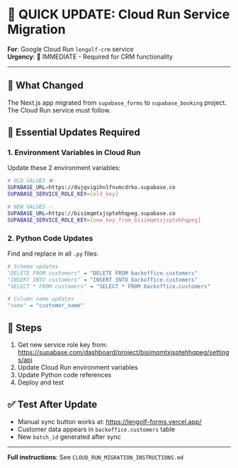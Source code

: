 # 🚀 QUICK UPDATE: Cloud Run Service Migration

**For**: Google Cloud Run `lengolf-crm` service  
**Urgency**: 🔴 IMMEDIATE - Required for CRM functionality  

---

## 📝 **What Changed**
The Next.js app migrated from `supabase_forms` to `supabase_booking` project. The Cloud Run service must follow.

## 🔧 **Essential Updates Required**

### 1. **Environment Variables in Cloud Run**
Update these 2 environment variables:

```bash
# OLD VALUES ❌
SUPABASE_URL=https://dujqvigihnlfnvmcdrko.supabase.co
SUPABASE_SERVICE_ROLE_KEY=[old_key]

# NEW VALUES ✅  
SUPABASE_URL=https://bisimqmtxjsptehhqpeg.supabase.co
SUPABASE_SERVICE_ROLE_KEY=[new_key_from_bisimqmtxjsptehhqpeg]
```

### 2. **Python Code Updates** 
Find and replace in all `.py` files:

```python
# Schema updates
"DELETE FROM customers" → "DELETE FROM backoffice.customers"
"INSERT INTO customers" → "INSERT INTO backoffice.customers"  
"SELECT * FROM customers" → "SELECT * FROM backoffice.customers"

# Column name updates
"name" → "customer_name"
```

## 🎯 **Steps**
1. Get new service role key from: https://supabase.com/dashboard/project/bisimqmtxjsptehhqpeg/settings/api
2. Update Cloud Run environment variables
3. Update Python code references
4. Deploy and test

## ✅ **Test After Update**
- Manual sync button works at: https://lengolf-forms.vercel.app/
- Customer data appears in `backoffice.customers` table
- New `batch_id` generated after sync

---

**Full instructions**: See `CLOUD_RUN_MIGRATION_INSTRUCTIONS.md` 